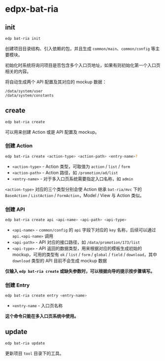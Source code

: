 # edpx-bat-ria

## init

```bash
edp bat-ria init
```

创建项目目录结构、引入依赖的包，并且生成 `common/main`、`common/config` 等主要模块。

初始化时系统将询问项目是否包含多个入口页地址，如果有则初始化第一个入口页相关的内容。

将自动生成两个 API 配置及其对应的 mockup 数据：

```
/data/system/user
/data/system/constants
```

## create

```bash
edp bat-ria create
```

可以用来创建 Action 或是 API 配置及 mockup。

### 创建 Action

```bash
edp bat-ria create <action-type> <action-path> <entry-name>?
```

* `<action-type>` - Action 类型，可取值为 `action` / `list` / `form`
* `<action-path>` - Action 路径，如 `/promotion/ad/list`
* `<entry-name>` - 对于多入口页系统需要指定入口名称，如 `admin`

`<action-type>` 对应的三个类型分别会使 Action 继承 `bat-ria/mvc` 下的 `BaseAction` / `ListAction` / `FormAction`，Model / View 与 Action 类似。

### 创建 API

```bash
edp bat-ria create api <api-name> <api-path> <api-type>
```

* `<api-name>` - `common/config` 的 `api` 字段下对应的 `key` 名称，后续可以通过 `api.<api-name>` 调用
* `<api-path>` - API 对应的接口路径，如 `/data/promotion/173/list`
* `<api-type>` - API 返回的数据类型，用来根据对应的模板生成初始的 mockup，可用的类型有 `ok` / `list` / `form` / `global` / `field` / `download`，其中 `download` 类型的 API 目前不会生成 mockup 数据

**仅输入 `edp bat-ria create` 或缺失参数时，可以根据向导的提示按步骤填写。**

### 创建 Entry

```bash
edp bat-ria create entry <entry-name>
```

* `<entry-name` - 入口页名称

**这个命令只能在多入口页系统中使用。**


## update

```bash
edp bat-ria update
```

更新项目 `tool` 目录下的工具。